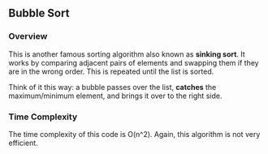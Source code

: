 ## Bubble Sort

### Overview
This is another famous sorting algorithm also known as **sinking sort**. 
It works by comparing adjacent pairs of elements and swapping them if they are in the wrong order.
This is repeated until the list is sorted.

Think of it this way: a bubble passes over the list, **catches** the maximum/minimum element, 
and brings it over to the right side.


### Time Complexity

The time complexity of this code is O(n^2). Again, this algorithm is not very efficient.
